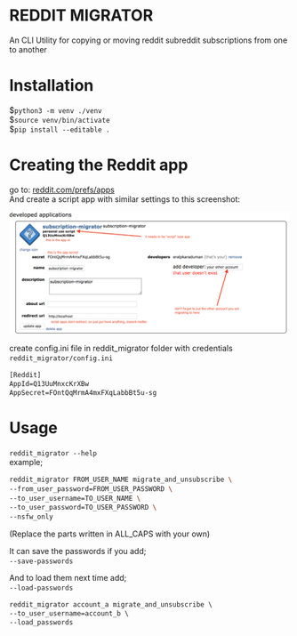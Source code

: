 # REDDIT MIGRATOR

An CLI Utility for copying or moving reddit subreddit subscriptions from one to another  

# Installation

$`python3 -m venv ./venv`  
$`source venv/bin/activate`  
$`pip install --editable .`  

# Creating the Reddit app

go to: [reddit.com/prefs/apps](https://www.reddit.com/prefs/apps/)  
And create a script app with similar settings to this screenshot:  
  
  
![screenshot](https://github.com/eralpkaraduman/reddit-migrator/raw/master/creating-reddit-script-app.png)

create config.ini file in reddit_migrator folder with credentials `reddit_migrator/config.ini`  
```
[Reddit]
AppId=Q13UuMnxcKrXBw
AppSecret=FOntQqMrmA4mxFXqLabbBt5u-sg
```

# Usage

`reddit_migrator --help`  
example;  
```bash
reddit_migrator FROM_USER_NAME migrate_and_unsubscribe \
--from_user_password=FROM_USER_PASSWORD \
--to_user_username=TO_USER_NAME \
--to_user_password=TO_USER_PASSWORD \
--nsfw_only
```
(Replace the parts written in ALL_CAPS with your own)

It can save the passwords if you add;  
`--save-passwords`

And to load them next time add;  
`--load-passwords` 

```
reddit_migrator account_a migrate_and_unsubscribe \  
--to_user_username=account_b \  
--load_passwords  
```
